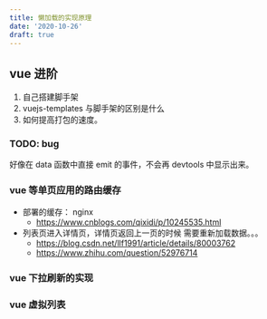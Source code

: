 ```yaml
---
title: 懒加载的实现原理
date: '2020-10-26'
draft: true
---
```


## vue 进阶

1. 自己搭建脚手架
2. vuejs-templates 与脚手架的区别是什么
3. 如何提高打包的速度。

### TODO: bug

好像在 data 函数中直接 emit 的事件，不会再 devtools 中显示出来。

### vue 等单页应用的路由缓存

- 部署的缓存： nginx
  - https://www.cnblogs.com/qixidi/p/10245535.html
- 列表页进入详情页，详情页返回上一页的时候 需要重新加载数据。。。
  - https://blog.csdn.net/llf1991/article/details/80003762
  - https://www.zhihu.com/question/52976714

### vue 下拉刷新的实现

### vue 虚拟列表
